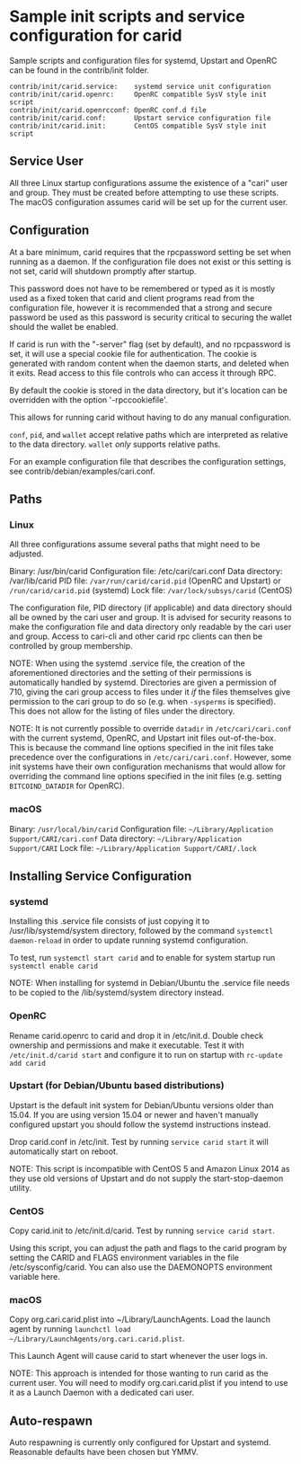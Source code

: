 Sample init scripts and service configuration for carid
==========================================================

Sample scripts and configuration files for systemd, Upstart and OpenRC
can be found in the contrib/init folder.

    contrib/init/carid.service:    systemd service unit configuration
    contrib/init/carid.openrc:     OpenRC compatible SysV style init script
    contrib/init/carid.openrcconf: OpenRC conf.d file
    contrib/init/carid.conf:       Upstart service configuration file
    contrib/init/carid.init:       CentOS compatible SysV style init script

Service User
---------------------------------

All three Linux startup configurations assume the existence of a "cari" user
and group.  They must be created before attempting to use these scripts.
The macOS configuration assumes carid will be set up for the current user.

Configuration
---------------------------------

At a bare minimum, carid requires that the rpcpassword setting be set
when running as a daemon.  If the configuration file does not exist or this
setting is not set, carid will shutdown promptly after startup.

This password does not have to be remembered or typed as it is mostly used
as a fixed token that carid and client programs read from the configuration
file, however it is recommended that a strong and secure password be used
as this password is security critical to securing the wallet should the
wallet be enabled.

If carid is run with the "-server" flag (set by default), and no rpcpassword is set,
it will use a special cookie file for authentication. The cookie is generated with random
content when the daemon starts, and deleted when it exits. Read access to this file
controls who can access it through RPC.

By default the cookie is stored in the data directory, but it's location can be overridden
with the option '-rpccookiefile'.

This allows for running carid without having to do any manual configuration.

`conf`, `pid`, and `wallet` accept relative paths which are interpreted as
relative to the data directory. `wallet` *only* supports relative paths.

For an example configuration file that describes the configuration settings,
see contrib/debian/examples/cari.conf.

Paths
---------------------------------

### Linux

All three configurations assume several paths that might need to be adjusted.

Binary:              /usr/bin/carid
Configuration file:  /etc/cari/cari.conf
Data directory:      /var/lib/carid
PID file:            `/var/run/carid/carid.pid` (OpenRC and Upstart) or `/run/carid/carid.pid` (systemd)
Lock file:           `/var/lock/subsys/carid` (CentOS)

The configuration file, PID directory (if applicable) and data directory
should all be owned by the cari user and group.  It is advised for security
reasons to make the configuration file and data directory only readable by the
cari user and group.  Access to cari-cli and other carid rpc clients
can then be controlled by group membership.

NOTE: When using the systemd .service file, the creation of the aforementioned
directories and the setting of their permissions is automatically handled by
systemd. Directories are given a permission of 710, giving the cari group
access to files under it _if_ the files themselves give permission to the
cari group to do so (e.g. when `-sysperms` is specified). This does not allow
for the listing of files under the directory.

NOTE: It is not currently possible to override `datadir` in
`/etc/cari/cari.conf` with the current systemd, OpenRC, and Upstart init
files out-of-the-box. This is because the command line options specified in the
init files take precedence over the configurations in
`/etc/cari/cari.conf`. However, some init systems have their own
configuration mechanisms that would allow for overriding the command line
options specified in the init files (e.g. setting `BITCOIND_DATADIR` for
OpenRC).

### macOS

Binary:              `/usr/local/bin/carid`
Configuration file:  `~/Library/Application Support/CARI/cari.conf`
Data directory:      `~/Library/Application Support/CARI`
Lock file:           `~/Library/Application Support/CARI/.lock`

Installing Service Configuration
-----------------------------------

### systemd

Installing this .service file consists of just copying it to
/usr/lib/systemd/system directory, followed by the command
`systemctl daemon-reload` in order to update running systemd configuration.

To test, run `systemctl start carid` and to enable for system startup run
`systemctl enable carid`

NOTE: When installing for systemd in Debian/Ubuntu the .service file needs to be copied to the /lib/systemd/system directory instead.

### OpenRC

Rename carid.openrc to carid and drop it in /etc/init.d.  Double
check ownership and permissions and make it executable.  Test it with
`/etc/init.d/carid start` and configure it to run on startup with
`rc-update add carid`

### Upstart (for Debian/Ubuntu based distributions)

Upstart is the default init system for Debian/Ubuntu versions older than 15.04. If you are using version 15.04 or newer and haven't manually configured upstart you should follow the systemd instructions instead.

Drop carid.conf in /etc/init.  Test by running `service carid start`
it will automatically start on reboot.

NOTE: This script is incompatible with CentOS 5 and Amazon Linux 2014 as they
use old versions of Upstart and do not supply the start-stop-daemon utility.

### CentOS

Copy carid.init to /etc/init.d/carid. Test by running `service carid start`.

Using this script, you can adjust the path and flags to the carid program by
setting the CARID and FLAGS environment variables in the file
/etc/sysconfig/carid. You can also use the DAEMONOPTS environment variable here.

### macOS

Copy org.cari.carid.plist into ~/Library/LaunchAgents. Load the launch agent by
running `launchctl load ~/Library/LaunchAgents/org.cari.carid.plist`.

This Launch Agent will cause carid to start whenever the user logs in.

NOTE: This approach is intended for those wanting to run carid as the current user.
You will need to modify org.cari.carid.plist if you intend to use it as a
Launch Daemon with a dedicated cari user.

Auto-respawn
-----------------------------------

Auto respawning is currently only configured for Upstart and systemd.
Reasonable defaults have been chosen but YMMV.
